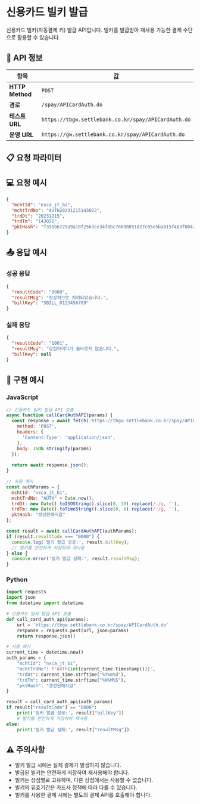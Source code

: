 # 신용카드 빌키 발급

신용카드 빌키(자동결제 키) 발급 API입니다. 빌키를 발급받아 재사용 가능한 결제 수단으로 활용할 수 있습니다.

## 📡 API 정보

| 항목 | 값 |
|------|-----|
| **HTTP Method** | `POST` |
| **경로** | `/spay/APICardAuth.do` |
| **테스트 URL** | `https://tbgw.settlebank.co.kr/spay/APICardAuth.do` |
| **운영 URL** | `https://gw.settlebank.co.kr/spay/APICardAuth.do` |

## 📋 요청 파라미터











## 💻 요청 예시

```json
{
  "mchtId": "nxca_jt_bi",
  "mchtTrdNo": "AUTH20231215143022",
  "trdDt": "20231215",
  "trdTm": "143022",
  "pktHash": "f395b6725a9a18f2563ce34f8bc76698051d27c05e5ba815f463f00429061c0c"
}
```

## 📤 응답 예시

### 성공 응답

```json
{
  "resultCode": "0000",
  "resultMsg": "정상적으로 처리되었습니다.",
  "billKey": "SBILL_0123456789"
}
```

### 실패 응답

```json
{
  "resultCode": "1001",
  "resultMsg": "상점아이디가 올바르지 않습니다.",
  "billKey": null
}
```

## 🔧 구현 예시

### JavaScript

```javascript
// 신용카드 빌키 발급 API 호출
async function callCardAuthAPI(params) {
  const response = await fetch('https://tbgw.settlebank.co.kr/spay/APICardAuth.do', {
    method: 'POST',
    headers: {
      'Content-Type': 'application/json',
    },
    body: JSON.stringify(params)
  });
  
  return await response.json();
}

// 사용 예시
const authParams = {
  mchtId: "nxca_jt_bi",
  mchtTrdNo: "AUTH" + Date.now(),
  trdDt: new Date().toISOString().slice(0, 10).replace(/-/g, ''),
  trdTm: new Date().toTimeString().slice(0, 8).replace(/:/g, ''),
  pktHash: "생성된해시값"
};

const result = await callCardAuthAPI(authParams);
if (result.resultCode === "0000") {
  console.log('빌키 발급 성공:', result.billKey);
  // 빌키를 안전하게 저장하여 재사용
} else {
  console.error('빌키 발급 실패:', result.resultMsg);
}
```

### Python

```python
import requests
import json
from datetime import datetime

# 신용카드 빌키 발급 API 호출
def call_card_auth_api(params):
    url = 'https://tbgw.settlebank.co.kr/spay/APICardAuth.do'
    response = requests.post(url, json=params)
    return response.json()

# 사용 예시
current_time = datetime.now()
auth_params = {
    "mchtId": "nxca_jt_bi",
    "mchtTrdNo": f"AUTH{int(current_time.timestamp())}",
    "trdDt": current_time.strftime("%Y%m%d"),
    "trdTm": current_time.strftime("%H%M%S"),
    "pktHash": "생성된해시값"
}

result = call_card_auth_api(auth_params)
if result["resultCode"] == "0000":
    print('빌키 발급 성공:', result["billKey"])
    # 빌키를 안전하게 저장하여 재사용
else:
    print('빌키 발급 실패:', result["resultMsg"])
```

## ⚠️ 주의사항

- 빌키 발급 시에는 실제 결제가 발생하지 않습니다.
- 발급된 빌키는 안전하게 저장하여 재사용해야 합니다.
- 빌키는 상점별로 고유하며, 다른 상점에서는 사용할 수 없습니다.
- 빌키의 유효기간은 카드사 정책에 따라 다를 수 있습니다.
- 빌키를 사용한 결제 시에는 별도의 결제 API를 호출해야 합니다.

